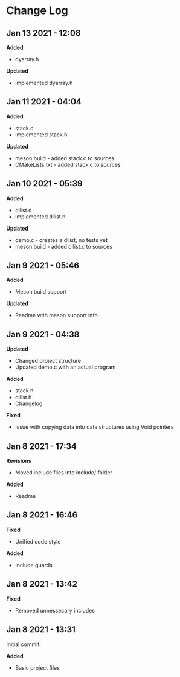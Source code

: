 # Change Log

## Jan 13 2021 - 12:08

**Added**
- dyarray.h

**Updated**
- implemented dyarray.h

## Jan 11 2021 - 04:04
**Added**
- stack.c
- implemented stack.h

**Updated**
- meson.build - added stack.c to sources
- CMakeLists.txt - added stack.c to sources

## Jan 10 2021 - 05:39
**Added**
- dllist.c
- implemented dllist.h

**Updated**
- demo.c - creates a dllist, no tests yet
- meson.build - added dllist.c to sources

## Jan 9 2021 - 05:46

**Added**
- Meson build support

**Updated**
- Readme with meson support info

## Jan 9 2021 - 04:38
**Updated**
- Changed project structure
- Updated demo.c with an actual program


**Added**
- stack.h
- dllist.h
- Changelog

**Fixed**
- Issue with copying data into data structures using Void pointers


## Jan 8 2021 - 17:34
**Revisions**
- Moved include files into include/ folder


**Added**
- Readme

## Jan 8 2021 - 16:46

**Fixed**
- Unified code style

**Added**
- Include guards 

## Jan 8 2021 - 13:42

**Fixed**
- Removed unnessecary includes

## Jan 8 2021 - 13:31
Initial commit.

**Added**
- Basic project files 
